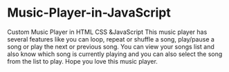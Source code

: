 # Music-Player-in-JavaScript
Custom Music Player in HTML CSS &JavaScript 
This music player has several features like you can loop, repeat or shuffle a song, play/pause a song or play the next or previous song. You can view your songs list and also know which song is currently playing and you can also select the song from the list to play. Hope you love this music player.
